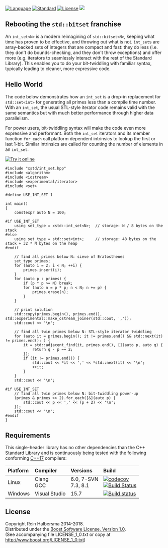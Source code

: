 [![Language](https://img.shields.io/badge/language-C++-blue.svg)](https://isocpp.org/) 
[![Standard](https://img.shields.io/badge/c%2B%2B-17-blue.svg)](https://en.wikipedia.org/wiki/C%2B%2B#Standardization) 
[![License](https://img.shields.io/badge/license-Boost-blue.svg)](https://opensource.org/licenses/BSL-1.0) 
[![](https://tokei.rs/b1/github/rhalbersma/int_set)](https://github.com/rhalbersma/int_set)

Rebooting the `std::bitset` franchise
-------------------------------------

An `int_set<N>` is a modern reimagining of `std::bitset<N>`, keeping what time has proven to be effective, and throwing out what is not. `int_set`s are array-backed sets of integers that are compact and fast: they do less (i.e. they don't do bounds-checking, and they don't throw exceptions) and offer more (e.g. iterators to seamlessly interact with the rest of the Standard Library). This enables you to do your bit-twiddling with familiar syntax, typically leading to cleaner, more expressive code.

Hello World
-----------

The code below demonstrates how an `int_set` is a drop-in replacement for `std::set<int>` for generating all primes less than a compile time number. With an `int_set`, the usual STL-style iterator code remains valid with the same semantics but with much better performance through higher data parallelism.

For power users, bit-twiddling syntax will make the code even more expressive and performant. Both the `int_set` iterators and its member function `for_each` call platform dependent intrinsics to lookup the first or last 1-bit. Similar intrinsics are called for counting the number of elements in an `int_set`.

[![Try it online](https://img.shields.io/badge/try%20it-online-brightgreen.svg)](https://wandbox.org/permlink/0ZWgJ8JqYTX8upKO)

    #include "xstd/int_set.hpp"
    #include <algorithm>
    #include <iostream>
    #include <experimental/iterator>
    #include <set>

    #define USE_INT_SET 1

    int main()
    {
        constexpr auto N = 100;

    #if USE_INT_SET
        using set_type = xstd::int_set<N>;  // storage: N / 8 bytes on the stack
    #else
        using set_type = std::set<int>;     // storage: 48 bytes on the stack + 32 * N bytes on the heap
    #endif

        // find all primes below N: sieve of Eratosthenes
        set_type primes;
        for (auto i = 2; i < N; ++i) {
            primes.insert(i);
        }
        for (auto p : primes) {
            if (p * p >= N) break;
            for (auto n = p * p; n < N; n += p) {
                primes.erase(n);
            }
        }

        // print solution
        std::copy(primes.begin(), primes.end(), std::experimental::make_ostream_joiner(std::cout, ','));
        std::cout << '\n';

        // find all twin primes below N: STL-style iterator twiddling
        for (auto it = primes.begin(); it != primes.end() && std::next(it) != primes.end(); ) {
            it = std::adjacent_find(it, primes.end(), [](auto p, auto q) {
                return q - p == 2;
            });
            if (it != primes.end()) {
                std::cout << *it << ',' << *std::next(it) << '\n';
                ++it;
            }
        }
        std::cout << '\n';

    #if USE_INT_SET
        // find all twin primes below N: bit-twiddling power-up
        (primes & primes >> 2).for_each([&](auto p) {
            std::cout << p << ',' << (p + 2) << '\n';
        });
        std::cout << '\n';
    #endif
    }

Requirements
------------

This single-header library has no other dependencies than the C++ Standard Library and is continuously being tested with the following conforming [C++17](http://www.open-std.org/jtc1/sc22/wg21/docs/papers/2017/n4659.pdf) compilers:

| Platform | Compiler | Versions | Build |
| :------- | :------- | :------- | :---- |
| Linux    | Clang <br> GCC | 6.0, 7-SVN<br> 7.3, 8.1 | [![codecov](https://codecov.io/gh/rhalbersma/int_set/branch/master/graph/badge.svg)](https://codecov.io/gh/rhalbersma/int_set) <br> [![Build Status](https://travis-ci.org/rhalbersma/int_set.svg)](https://travis-ci.org/rhalbersma/int_set) |
| Windows  | Visual Studio  |                    15.7 | [![Build status](https://ci.appveyor.com/api/projects/status/pn0u2i8mcfp4d9un?svg=true)](https://ci.appveyor.com/project/rhalbersma/int-set) |

License
-------

Copyright Rein Halbersma 2014-2018.   
Distributed under the [Boost Software License, Version 1.0](http://www.boost.org/users/license.html).   
(See accompanying file LICENSE_1_0.txt or copy at http://www.boost.org/LICENSE_1_0.txt)
